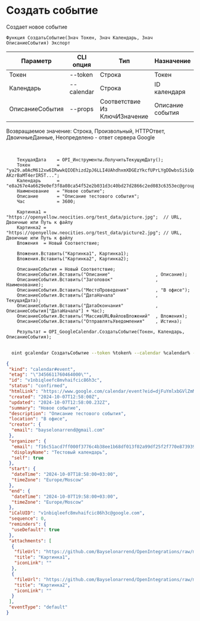 ﻿---
sidebar_position: 4
---

# Создать событие
 Создает новое событие



`Функция СоздатьСобытие(Знач Токен, Знач Календарь, Знач ОписаниеСобытия) Экспорт`

  | Параметр | CLI опция | Тип | Назначение |
  |-|-|-|-|
  | Токен | --token | Строка | Токен |
  | Календарь | --calendar | Строка | ID календаря |
  | ОписаниеСобытия | --props | Соответствие Из КлючИЗначение | Описание события |

  
  Возвращаемое значение:   Строка, Произвольный, HTTPОтвет, ДвоичныеДанные, Неопределено - ответ сервера Google

<br/>




```bsl title="Пример кода"
    ТекущаяДата    = OPI_Инструменты.ПолучитьТекущуюДату();
    Токен          = "ya29.a0AcM612xw6IRwwkQIOEhizd2pJ6LLI4UAhdhxmXDGEzYkcfUPrLYgDDwbsSi5iQdc78WPs_1_Qor5KipuV6mAIvr6z-AKzrBaMT4erIR5T...";
    Календарь      = "e8a267e4a6629e0ef3f8a08ca54f52e2b031d3c40bd27d2866c2ed083c6353ec@group.calendar.google.com";
    Наименование   = "Новое событие";
    Описание       = "Описание тестового события";
    Час            = 3600;

    Картинка1 = "https://openyellow.neocities.org/test_data/picture.jpg";  // URL, Двоичные или Путь к файлу
    Картинка2 = "https://openyellow.neocities.org/test_data/picture2.jpg"; // URL, Двоичные или Путь к файлу
    Вложения  = Новый Соответствие;

    Вложения.Вставить("Картинка1", Картинка1);
    Вложения.Вставить("Картинка2", Картинка2);

    ОписаниеСобытия = Новый Соответствие;
    ОписаниеСобытия.Вставить("Описание"                 , Описание);
    ОписаниеСобытия.Вставить("Заголовок"                , Наименование);
    ОписаниеСобытия.Вставить("МестоПроведения"          , "В офисе");
    ОписаниеСобытия.Вставить("ДатаНачала"               , ТекущаяДата);
    ОписаниеСобытия.Вставить("ДатаОкончания"            , ОписаниеСобытия["ДатаНачала"] + Час);
    ОписаниеСобытия.Вставить("МассивURLФайловВложений"  , Вложения);
    ОписаниеСобытия.Вставить("ОтправлятьУведомления"    , Истина);

    Результат = OPI_GoogleCalendar.СоздатьСобытие(Токен, Календарь, ОписаниеСобытия);
```



```sh title="Пример команды CLI"
    
  oint gcalendar СоздатьСобытие --token %token% --calendar %calendar% --props %props%

```

```json title="Результат"
{
 "kind": "calendar#event",
 "etag": "\"3456611760464000\"",
 "id": "v1nbiqleefc8mvhaifcic86h3c",
 "status": "confirmed",
 "htmlLink": "https://www.google.com/calendar/event?eid=djFuYmlxbGVlZmM4bXZoYWlmY2ljODZoM2MgZjE2YzUxYWNkN2ZmMDAwZjM3NzZjNGIzOGVlMWI2OGRmMDEzZjAyYTk5ZGYyNWYyZjc3MGU4NzM5Mzk4Y2Q0ZUBn",
 "created": "2024-10-07T12:58:00Z",
 "updated": "2024-10-07T12:58:00.232Z",
 "summary": "Новое событие",
 "description": "Описание тестового события",
 "location": "В офисе",
 "creator": {
  "email": "bayselonarrend@gmail.com"
 },
 "organizer": {
  "email": "f16c51acd7ff000f3776c4b38ee1b68df013f02a99df25f2f770e8739398cd4e@group.calendar.google.com",
  "displayName": "Тестовый календарь",
  "self": true
 },
 "start": {
  "dateTime": "2024-10-07T18:58:00+03:00",
  "timeZone": "Europe/Moscow"
 },
 "end": {
  "dateTime": "2024-10-07T19:58:00+03:00",
  "timeZone": "Europe/Moscow"
 },
 "iCalUID": "v1nbiqleefc8mvhaifcic86h3c@google.com",
 "sequence": 0,
 "reminders": {
  "useDefault": true
 },
 "attachments": [
  {
   "fileUrl": "https://github.com/Bayselonarrend/OpenIntegrations/raw/main/service/test_data/picture.jpg",
   "title": "Картинка1",
   "iconLink": ""
  },
  {
   "fileUrl": "https://github.com/Bayselonarrend/OpenIntegrations/raw/main/service/test_data/picture2.jpg",
   "title": "Картинка2",
   "iconLink": ""
  }
 ],
 "eventType": "default"
}
```
